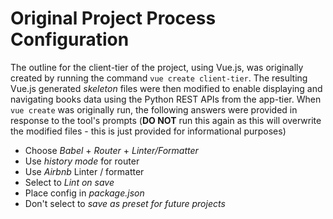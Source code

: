 # Original Project Process Configuration

The outline for the client-tier of the project, using Vue.js, was originally created by running the command `vue create client-tier`. The resulting Vue.js generated _skeleton_ files were then modified to enable displaying and navigating books data using the Python REST APIs from the app-tier. When `vue create` was originally run, the following answers were provided in response to the tool's prompts (__DO NOT__ run this again as this will overwrite the modified files - this is just provided for informational purposes)
 - Choose _Babel_ + _Router_ + _Linter/Formatter_
 - Use _history mode_ for router
 - Use _Airbnb_ Linter / formatter
 - Select to _Lint on save_
 - Place config in _package.json_
 - Don't select to _save as preset for future projects_

